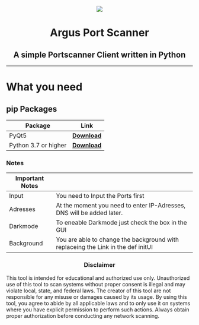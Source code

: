 <p align="center"><img src="https://fadedhd.xyz/IMG/Github/Argus-new.jpg"...></p>

<h1 align="center">
Argus Port Scanner
</h1>
<h2 align="center">
A simple Portscanner Client written in Python
</h2>

------

# What you need

## pip Packages

| Package | Link |
|--------------|-----------|
| PyQt5    | [**Download** ](https://pypi.org/project/PyQt5/#:~:text=PyQt5%20is%20a%20comprehensive%20set,platforms%20including%20iOS%20and%20Android.)
| Python 3.7 or higher| [**Download** ](https://www.python.org/downloads/)


### Notes

|   Important Notes     |      |
|--------------|-----------|
| Input | You need to Input the Ports first|
| Adresses | At the moment you need to enter IP-Adresses, DNS will be added later. |
| Darkmode | To eneable Darkmode just check the box in the GUI |
| Background | You are able to change the background with replaceing the Link in the def initUI |


<h3 align="center">
Disclaimer
</h3>
This tool is intended for educational and authorized use only. Unauthorized use of this tool to scan systems without proper consent is illegal and may violate local, state, and federal laws. The creator of this tool are not responsible for any misuse or damages caused by its usage.
By using this tool, you agree to abide by all applicable laws and to only use it on systems where you have explicit permission to perform such actions. Always obtain proper authorization before conducting any network scanning.

